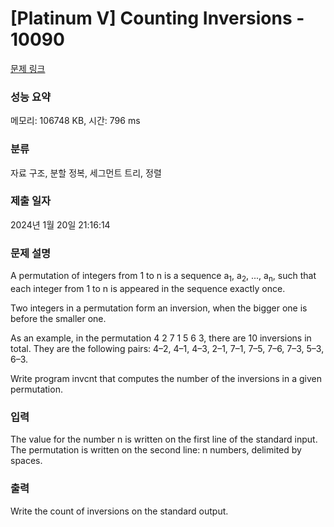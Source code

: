 # [Platinum V] Counting Inversions - 10090

[문제 링크](https://www.acmicpc.net/problem/10090)

### 성능 요약

메모리: 106748 KB, 시간: 796 ms

### 분류

자료 구조, 분할 정복, 세그먼트 트리, 정렬

### 제출 일자

2024년 1월 20일 21:16:14

### 문제 설명

<p>A permutation of integers from 1 to n is a sequence a<sub>1</sub>, a<sub>2</sub>, ..., a<sub>n</sub>, such that each integer from 1 to n is appeared in the sequence exactly once.</p>

<p>Two integers in а permutation form an inversion, when the bigger one is before the smaller one.</p>

<p>As an example, in the permutation 4 2 7 1 5 6 3, there are 10 inversions in total. They are the following pairs: 4–2, 4–1, 4–3, 2–1, 7–1, 7–5, 7–6, 7–3, 5–3, 6–3.</p>

<p>Write program invcnt that computes the number of the inversions in a given permutation.</p>

### 입력

 <p>The value for the number n is written on the first line of the standard input. The permutation is written on the second line: n numbers, delimited by spaces.</p>

### 출력

 <p>Write the count of inversions on the standard output.</p>
